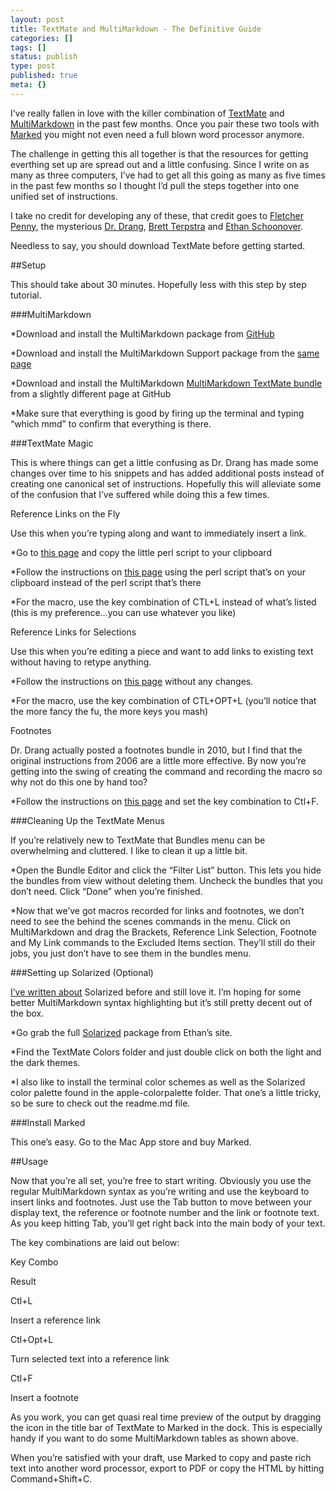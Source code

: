 ```yaml
---
layout: post
title: TextMate and MultiMarkdown - The Definitive Guide
categories: []
tags: []
status: publish
type: post
published: true
meta: {}
---
```

I’ve really fallen in love with the killer combination of 
[TextMate](http://macromates.com/) and 
[MultiMarkdown](http://fletcherpenney.net/multimarkdown/) in the past few months. Once you pair these two tools with 
[Marked](http://markedapp.com/) you might not even need a full blown word processor anymore.


The challenge in getting this all together is that the resources for getting everthing set up are spread out and a little confusing. Since I write on as many as three computers, I’ve had to get all this going as many as five times in the past few months so I thought I’d pull the steps together into one unified set of instructions.


I take no credit for developing any of these, that credit goes to 
[Fletcher Penny](http://fletcherpenney.net/), the mysterious 
[Dr. Drang](http://www.leancrew.com/all-this/), 
[Brett Terpstra](http://brettterpstra.com/about/) and 
[Ethan Schoonover](http://ethanschoonover.com/).


Needless to say, you should download TextMate before getting started.


##Setup



This should take about 30 minutes. Hopefully less with this step by step tutorial.


###MultiMarkdown



*Download and install the MultiMarkdown package from 
[GitHub](https://github.com/fletcher/peg-multimarkdown/downloads/)


*Download and install the MultiMarkdown Support package from the 
[same page](https://github.com/fletcher/peg-multimarkdown/downloads/)


*Download and install the MultiMarkdown 
[MultiMarkdown TextMate bundle](https://github.com/fletcher/markdown.tmbundle) from a slightly different page at GitHub


*Make sure that everything is good by firing up the terminal and typing “which mmd” to confirm that everything is there.


###TextMate Magic



This is where things can get a little confusing as Dr. Drang has made some changes over time to his snippets and has added additional posts instead of creating one canonical set of instructions. Hopefully this will alleviate some of the confusion that I’ve suffered while doing this a few times.


Reference Links on the Fly


Use this when you’re typing along and want to immediately insert a link.


*Go to 
[this page](http://www.leancrew.com/all-this/2006/03/new-and-improved-textmate-and-markdown-links/) and copy the little perl script to your clipboard


*Follow the instructions on 
[this page](http://www.leancrew.com/all-this/2006/02/textmate-and-links-again/) using the perl script that’s on your clipboard 
instead of the perl script that’s there


*For the macro, use the key combination of CTL+L instead of what’s listed (this is my preference…you can use whatever you like)


Reference Links for Selections


Use this when you’re editing a piece and want to add links to existing text without having to retype anything.


*Follow the instructions on 
[this page](http://www.leancrew.com/all-this/2006/03/markdown-links-in-textmate-the-final-frontier/) without any changes.


*For the macro, use the key combination of CTL+OPT+L (you’ll notice that the more fancy the fu, the more keys you mash)


Footnotes


Dr. Drang actually posted a footnotes bundle in 2010, but I find that the original instructions from 2006 are a little more effective. By now you’re getting into the swing of creating the command and recording the macro so why not do this one by hand too?


*Follow the instructions on 
[this page](http://www.leancrew.com/all-this/2006/05/multimarkdown-footnotes-in-textmate/) and set the key combination to Ctl+F.


###Cleaning Up the TextMate Menus



If you’re relatively new to TextMate that Bundles menu can be overwhelming and cluttered. I like to clean it up a little bit.


*Open the Bundle Editor and click the “Filter List” button. This lets you hide the bundles from view without deleting them. Uncheck the bundles that you don’t need. Click “Done” when you’re finished.


*Now that we’ve got macros recorded for links and footnotes, we don’t need to see the behind the scenes commands in the menu. Click on MultiMarkdown and drag the Brackets, Reference Link Selection, Footnote and My Link commands to the Excluded Items section. They’ll still do their jobs, you just don’t have to see them in the bundles menu.


###Setting up Solarized (Optional)



[I’ve written about](http://bitninja.org/blog/2011/04/23/thing-of-the-week-the-solarized-color-scheme/) Solarized before and still love it. I’m hoping for some better MultiMarkdown syntax highlighting but it’s still pretty decent out of the box.


*Go grab the full 
[Solarized](http://ethanschoonover.com/solarized) package from Ethan’s site.


*Find the TextMate Colors folder and just double click on both the light and the dark themes.


*I also like to install the terminal color schemes as well as the Solarized color palette found in the apple-colorpalette folder. That one’s a little tricky, so be sure to check out the readme.md file.


###Install Marked



This one’s easy. Go to the Mac App store and buy Marked.


##Usage



Now that you’re all set, you’re free to start writing. Obviously you use the regular MultiMarkdown syntax as you’re writing and use the keyboard to insert links and footnotes. Just use the Tab button to move between your display text, the reference or footnote number and the link or footnote text. As you keep hitting Tab, you’ll get right back into the main body of your text.


The key combinations are laid out below:


Key Combo

    
Result

  
Ctl+L

    
Insert a reference link

  
Ctl+Opt+L

    
Turn selected text into a reference link

  
Ctl+F

    
Insert a footnote


As you work, you can get quasi real time preview of the output by dragging the icon in the title bar of TextMate to Marked in the dock. This is especially handy if you want to do some MultiMarkdown tables as shown above.


When you’re satisfied with your draft, use Marked to copy and paste rich text into another word processor, export to PDF or copy the HTML by hitting Command+Shift+C.
